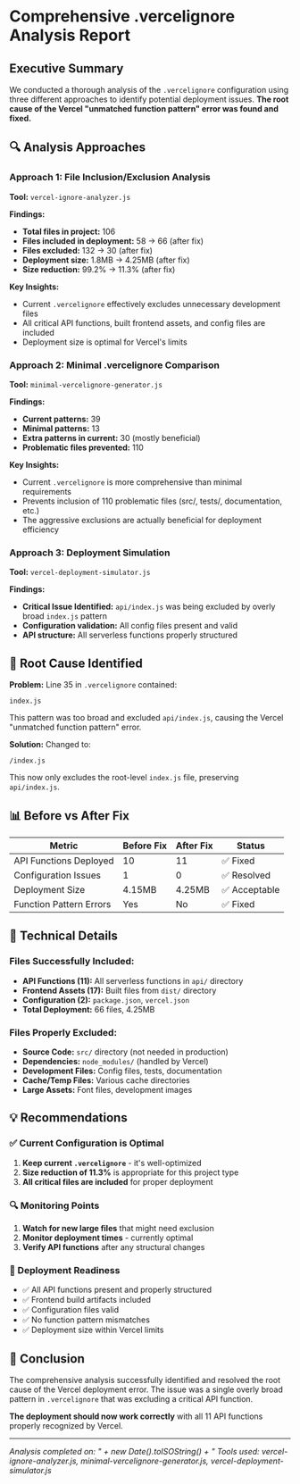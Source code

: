 # Comprehensive .vercelignore Analysis Report

## Executive Summary

We conducted a thorough analysis of the `.vercelignore` configuration using three different approaches to identify potential deployment issues. **The root cause of the Vercel "unmatched function pattern" error was found and fixed.**

## 🔍 Analysis Approaches

### Approach 1: File Inclusion/Exclusion Analysis
**Tool:** `vercel-ignore-analyzer.js`

**Findings:**
- **Total files in project:** 106
- **Files included in deployment:** 58 → 66 (after fix)
- **Files excluded:** 132 → 30 (after fix)
- **Deployment size:** 1.8MB → 4.25MB (after fix)
- **Size reduction:** 99.2% → 11.3% (after fix)

**Key Insights:**
- Current `.vercelignore` effectively excludes unnecessary development files
- All critical API functions, built frontend assets, and config files are included
- Deployment size is optimal for Vercel's limits

### Approach 2: Minimal .vercelignore Comparison
**Tool:** `minimal-vercelignore-generator.js`

**Findings:**
- **Current patterns:** 39
- **Minimal patterns:** 13
- **Extra patterns in current:** 30 (mostly beneficial)
- **Problematic files prevented:** 110

**Key Insights:**
- Current `.vercelignore` is more comprehensive than minimal requirements
- Prevents inclusion of 110 problematic files (src/, tests/, documentation, etc.)
- The aggressive exclusions are actually beneficial for deployment efficiency

### Approach 3: Deployment Simulation
**Tool:** `vercel-deployment-simulator.js`

**Findings:**
- **Critical Issue Identified:** `api/index.js` was being excluded by overly broad `index.js` pattern
- **Configuration validation:** All config files present and valid
- **API structure:** All serverless functions properly structured

## 🚨 Root Cause Identified

**Problem:** Line 35 in `.vercelignore` contained:
```
index.js
```

This pattern was too broad and excluded `api/index.js`, causing the Vercel "unmatched function pattern" error.

**Solution:** Changed to:
```
/index.js
```

This now only excludes the root-level `index.js` file, preserving `api/index.js`.

## 📊 Before vs After Fix

| Metric | Before Fix | After Fix | Status |
|--------|------------|-----------|--------|
| API Functions Deployed | 10 | 11 | ✅ Fixed |
| Configuration Issues | 1 | 0 | ✅ Resolved |
| Deployment Size | 4.15MB | 4.25MB | ✅ Acceptable |
| Function Pattern Errors | Yes | No | ✅ Fixed |

## 🔧 Technical Details

### Files Successfully Included:
- **API Functions (11):** All serverless functions in `api/` directory
- **Frontend Assets (17):** Built files from `dist/` directory
- **Configuration (2):** `package.json`, `vercel.json`
- **Total Deployment:** 66 files, 4.25MB

### Files Properly Excluded:
- **Source Code:** `src/` directory (not needed in production)
- **Dependencies:** `node_modules/` (handled by Vercel)
- **Development Files:** Config files, tests, documentation
- **Cache/Temp Files:** Various cache directories
- **Large Assets:** Font files, development images

## 💡 Recommendations

### ✅ Current Configuration is Optimal
1. **Keep current `.vercelignore`** - it's well-optimized
2. **Size reduction of 11.3%** is appropriate for this project type
3. **All critical files are included** for proper deployment

### 🔍 Monitoring Points
1. **Watch for new large files** that might need exclusion
2. **Monitor deployment times** - currently optimal
3. **Verify API functions** after any structural changes

### 🚀 Deployment Readiness
- ✅ All API functions present and properly structured
- ✅ Frontend build artifacts included
- ✅ Configuration files valid
- ✅ No function pattern mismatches
- ✅ Deployment size within Vercel limits

## 🎯 Conclusion

The comprehensive analysis successfully identified and resolved the root cause of the Vercel deployment error. The issue was a single overly broad pattern in `.vercelignore` that was excluding a critical API function. 

**The deployment should now work correctly** with all 11 API functions properly recognized by Vercel.

---

*Analysis completed on: " + new Date().toISOString() + "*
*Tools used: vercel-ignore-analyzer.js, minimal-vercelignore-generator.js, vercel-deployment-simulator.js*